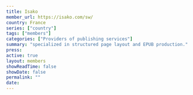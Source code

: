 ```yaml
---
title: Isako
member_url: https://isako.com/sw/
country: France
series: ["country"] 
tags: ["members"]
categories: ["Providers of publishing services"]
summary: "specialized in structured page layout and EPUB production."
press:
active: true
layout: members 
showReadTime: false
showDate: false
permalink: ""
date: 
---
```

